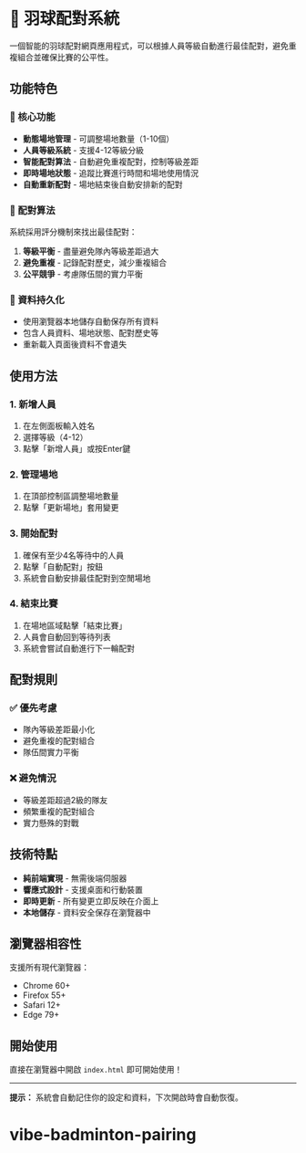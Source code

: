 # 🏸 羽球配對系統

一個智能的羽球配對網頁應用程式，可以根據人員等級自動進行最佳配對，避免重複組合並確保比賽的公平性。

## 功能特色

### 🎯 核心功能
- **動態場地管理** - 可調整場地數量（1-10個）
- **人員等級系統** - 支援4-12等級分級
- **智能配對算法** - 自動避免重複配對，控制等級差距
- **即時場地狀態** - 追蹤比賽進行時間和場地使用情況
- **自動重新配對** - 場地結束後自動安排新的配對

### 🧠 配對算法
系統採用評分機制來找出最佳配對：

1. **等級平衡** - 盡量避免隊內等級差距過大
2. **避免重複** - 記錄配對歷史，減少重複組合
3. **公平競爭** - 考慮隊伍間的實力平衡

### 💾 資料持久化
- 使用瀏覽器本地儲存自動保存所有資料
- 包含人員資料、場地狀態、配對歷史等
- 重新載入頁面後資料不會遺失

## 使用方法

### 1. 新增人員
1. 在左側面板輸入姓名
2. 選擇等級（4-12）
3. 點擊「新增人員」或按Enter鍵

### 2. 管理場地
1. 在頂部控制區調整場地數量
2. 點擊「更新場地」套用變更

### 3. 開始配對
1. 確保有至少4名等待中的人員
2. 點擊「自動配對」按鈕
3. 系統會自動安排最佳配對到空閒場地

### 4. 結束比賽
1. 在場地區域點擊「結束比賽」
2. 人員會自動回到等待列表
3. 系統會嘗試自動進行下一輪配對

## 配對規則

### ✅ 優先考慮
- 隊內等級差距最小化
- 避免重複的配對組合
- 隊伍間實力平衡

### ❌ 避免情況
- 等級差距超過2級的隊友
- 頻繁重複的配對組合
- 實力懸殊的對戰

## 技術特點

- **純前端實現** - 無需後端伺服器
- **響應式設計** - 支援桌面和行動裝置
- **即時更新** - 所有變更立即反映在介面上
- **本地儲存** - 資料安全保存在瀏覽器中

## 瀏覽器相容性

支援所有現代瀏覽器：
- Chrome 60+
- Firefox 55+
- Safari 12+
- Edge 79+

## 開始使用

直接在瀏覽器中開啟 `index.html` 即可開始使用！

---

**提示：** 系統會自動記住你的設定和資料，下次開啟時會自動恢復。 
# vibe-badminton-pairing
